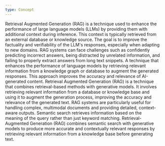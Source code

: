 ```yaml
---
type: Concept
---
```


Retrieval Augmented Generation (RAG) is a technique used to enhance the performance of large language models (LLMs) by providing them with additional context during inference. This context is typically retrieved from an external database or knowledge source. The goal is to improve the factuality and verifiability of the LLM's responses, especially when adapting to new domains. RAG systems can face challenges such as confidently predicting incorrect answers, being distracted by unrelated information, and failing to properly extract answers from long text snippets. A technique that enhances the performance of language models by retrieving relevant information from a knowledge graph or database to augment the generated responses. This approach improves the accuracy and relevance of AI-generated content. Retrieval Augmented Generation (RAG) is a technique that combines retrieval-based methods with generative models. It involves retrieving relevant information from a database or knowledge base and using it to augment the generation process, improving the accuracy and relevance of the generated text. RAG systems are particularly useful for handling complex, multimodal documents and providing detailed, context-aware outputs. Semantic search retrieves information based on the meaning of the query rather than just keyword matching. Retrieval-Augmented Generation (RAG) combines semantic search with generative models to produce more accurate and contextually relevant responses by retrieving relevant information from a knowledge base before generating text.